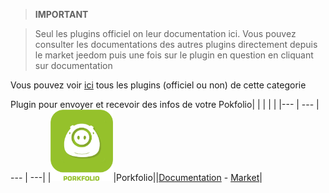 
>**IMPORTANT**

>Seul les plugins officiel on leur documentation ici. Vous pouvez consulter les documentations des autres plugins directement depuis le market jeedom puis une fois sur le plugin en question en cliquant sur documentation


Vous pouvez voir [ici](https://market.jeedom.com/index.php?v=d&p=market&type=plugin&categorie=finance) tous les plugins (officiel ou non) de cette categorie

Plugin pour envoyer et recevoir des infos de votre Pokfolio| | | | |
|--- | --- | --- | ---|
|<img src="porkfolio/porkfolio_icon.png" width="100" />|Porkfolio||[Documentation](porkfolio/index.md) - [Market](https://market.jeedom.com/index.php?v=d&p=market_display&id=1503)|
